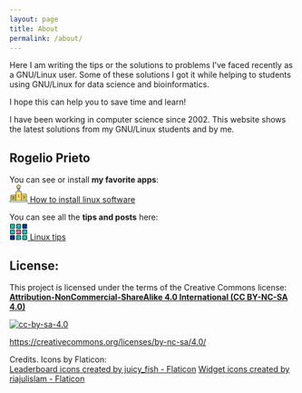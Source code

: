 ```yaml
---
layout: page
title: About
permalink: /about/
---
```



Here I am writing the tips or the solutions to problems I've faced recently as a GNU/Linux user. Some of these solutions I got it while helping to students using GNU/Linux for data science and bioinformatics.

I hope this can help you to save time and learn!

I have been working in computer science since 2002. This website shows the latest solutions from my GNU/Linux  students and by me.

## Rogelio Prieto




You can see or install **my favorite apps**:\
[![winner-icon](https://raw.githubusercontent.com/rogelioprieto/linux-tips/master/assets/icons/competition-32px.png) How to install linux software](https://rogelioprieto.github.io/linux-tips/linux/2021/05/05/how-to-install-linux-software.html)


You can see all the **tips and posts** here:\
[![apps-icon](https://raw.githubusercontent.com/rogelioprieto/linux-tips/master/assets/icons/menu-32px.png) Linux tips](https://rogelioprieto.github.io/linux-tips/)


## License:

This project is licensed under the terms of the Creative Commons license:\
[**Attribution-NonCommercial-ShareAlike 4.0 International (CC BY-NC-SA 4.0)**](https://creativecommons.org/licenses/by-nc-sa/4.0/)

[![cc-by-sa-4.0](https://mirrors.creativecommons.org/presskit/buttons/88x31/svg/by-nc-sa.svg)](https://creativecommons.org/licenses/by-nc-sa/4.0/)

<https://creativecommons.org/licenses/by-nc-sa/4.0/>


Credits. Icons by Flaticon:\
[Leaderboard icons created by juicy_fish - Flaticon](https://www.flaticon.com/free-icons/leaderboard)
[Widget icons created by riajulislam - Flaticon](https://www.flaticon.com/free-icons/widget)
